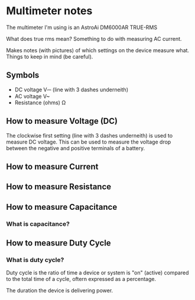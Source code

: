 # Multimeter notes
The multimeter I'm using is an AstroAi DM6000AR TRUE-RMS

What does true rms mean?
Something to do with measuring AC current.

Makes notes (with pictures) of which settings on the device measure what.
Things to keep in mind (be careful).

## Symbols
- DC voltage V⎓ (line with 3 dashes underneith)
- AC voltage V~
- Resistance (ohms) Ω

## How to measure Voltage (DC)
The clockwise first setting (line with 3 dashes underneith) is used to measure DC voltage.
This can be used to measure the voltage drop between the negative and positive terminals of a battery.

## How to measure Current

## How to measure Resistance

## How to measure Capacitance
### What is capacitance?

## How to measure Duty Cycle
### What is duty cycle?
Duty cycle is the ratio of time a device or system is "on" (active) compared to the total time of a cycle, oftern expressed as a percentage.

The duration the device is delivering power.